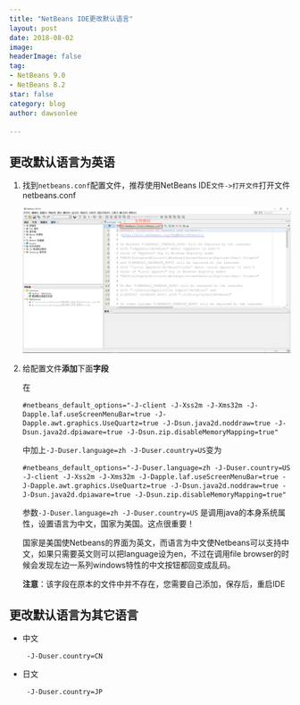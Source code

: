 ```yaml
---
title: "NetBeans IDE更改默认语言"
layout: post
date: 2018-08-02
image: 
headerImage: false
tag:
- NetBeans 9.0
- NetBeans 8.2
star: false
category: blog
author: dawsonlee

---
```




  [1]:  /assets/posts/NetBeansIDE更改默认语言/找到netbeans.conf.PNG

## 更改默认语言为英语

1.  找到`netbeans.conf`配置文件，推荐使用NetBeans IDE`文件->打开文件`打开文件netbeans.conf

    ![netbeans.conf配置文件][1]

2.  给配置文件**添加**下面**字段**

    在

        #netbeans_default_options="-J-client -J-Xss2m -J-Xms32m -J-Dapple.laf.useScreenMenuBar=true -J-Dapple.awt.graphics.UseQuartz=true -J-Dsun.java2d.noddraw=true -J-Dsun.java2d.dpiaware=true -J-Dsun.zip.disableMemoryMapping=true"

    中加上`-J-Duser.language=zh -J-Duser.country=US`变为

        #netbeans_default_options="-J-Duser.language=zh -J-Duser.country=US -J-client -J-Xss2m -J-Xms32m -J-Dapple.laf.useScreenMenuBar=true -J-Dapple.awt.graphics.UseQuartz=true -J-Dsun.java2d.noddraw=true -J-Dsun.java2d.dpiaware=true -J-Dsun.zip.disableMemoryMapping=true"

    参数` -J-Duser.language=zh -J-Duser.country=US ` 是调用java的本身系统属性，设置语言为中文，国家为美国。这点很重要！

    国家是美国使Netbeans的界面为英文，而语言为中文使Netbeans可以支持中文，如果只需要英文则可以把language设为en，不过在调用file browser的时候会发现左边一系列windows特性的中文按钮都回变成乱码。

    **注意**：该字段在原本的文件中并不存在，您需要自己添加，保存后，重启IDE

## 更改默认语言为其它语言

*  中文

        -J-Duser.country=CN

*  日文 

        -J-Duser.country=JP

